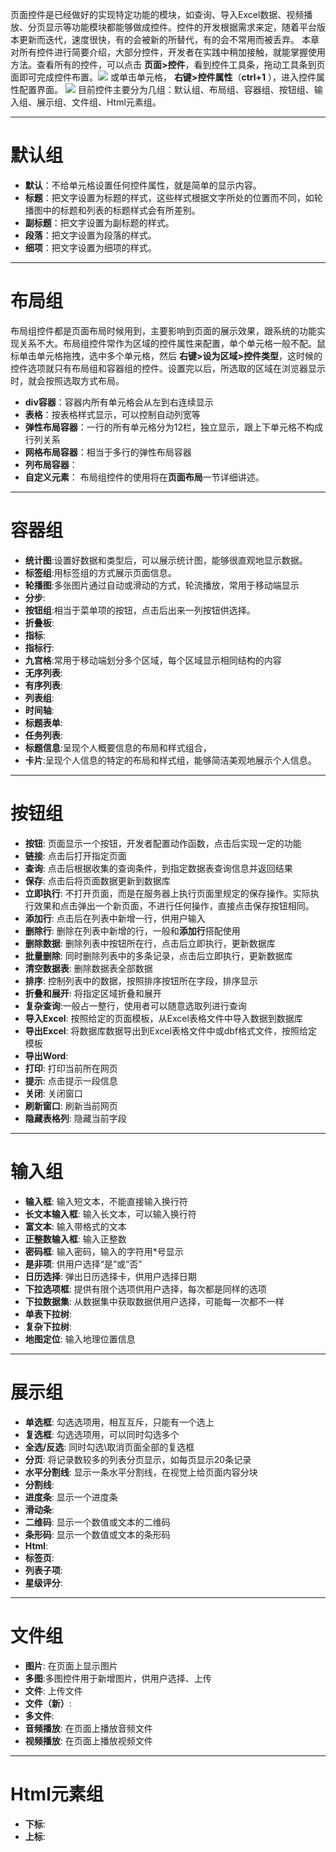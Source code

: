 页面控件是已经做好的实现特定功能的模块，如查询、导入Excel数据、视频播放、分页显示等功能模块都能够做成控件。控件的开发根据需求来定，随着平台版本更新而迭代，速度很快，有的会被新的所替代，有的会不常用而被丢弃。
本章对所有控件进行简要介绍，大部分控件，开发者在实践中稍加接触，就能掌握使用方法。查看所有的控件，可以点击 **页面>控件**，看到控件工具条，拖动工具条到页面即可完成控件布置。![](https://upload-images.jianshu.io/upload_images/12920178-b557d2a27519c2c7.png?imageMogr2/auto-orient/strip%7CimageView2/2/w/1240)
或单击单元格， **右键>控件属性**（**ctrl+1** ），进入控件属性配置界面。 ![](https://upload-images.jianshu.io/upload_images/12920178-364a74abfc8d4eab.png?imageMogr2/auto-orient/strip%7CimageView2/2/w/1240)
目前控件主要分为几组：默认组、布局组、容器组、按钮组、输入组、展示组、文件组、Html元素组。
***
默认组
====
- **默认**：不给单元格设置任何控件属性，就是简单的显示内容。
- **标题**：把文字设置为标题的样式，这些样式根据文字所处的位置而不同，如轮播图中的标题和列表的标题样式会有所差别。
- **副标题**：把文字设置为副标题的样式。
- **段落**：把文字设置为段落的样式。
- **细项**：把文字设置为细项的样式。
***
布局组
===
布局组控件都是页面布局时候用到，主要影响到页面的展示效果，跟系统的功能实现关系不大。布局组控件常作为区域的控件属性来配置，单个单元格一般不配。鼠标单击单元格拖拽，选中多个单元格，然后 **右键>设为区域>控件类型**，这时候的控件选项就只有布局组和容器组的控件。设置完以后，所选取的区域在浏览器显示时，就会按照选取方式布局。
- **div容器**：容器内所有单元格会从左到右连续显示
- **表格**：按表格样式显示，可以控制自动列宽等
- **弹性布局容器**：一行的所有单元格分为12栏，独立显示，跟上下单元格不构成行列关系
- **网格布局容器**：相当于多行的弹性布局容器
- **列布局容器**：
- **自定义元素**：
布局组控件的使用将在**页面布局**一节详细讲述。
***
容器组
===
- **统计图**:设置好数据和类型后，可以展示统计图，能够很直观地显示数据。
- **标签组**:用标签组的方式展示页面信息。
- **轮播图**:多张图片通过自动或滑动的方式，轮流播放，常用于移动端显示
- **分步**:
- **按钮组**:相当于菜单项的按钮，点击后出来一列按钮供选择。
- **折叠板**:
- **指标**:
- **指标行**:
- **九宫格**:常用于移动端划分多个区域，每个区域显示相同结构的内容
- **无序列表**:
- **有序列表**:
- **列表组**:
- **时间轴**:
- **标题表单**:
- **任务列表**:
- **标题信息**:呈现个人概要信息的布局和样式组合，
- **卡片**:呈现个人信息的特定的布局和样式组，能够简洁美观地展示个人信息。

***
按钮组
===
- **按钮**: 页面显示一个按钮，开发者配置动作函数，点击后实现一定的功能
- **链接**: 点击后打开指定页面
- **查询**: 点击后根据收集的查询条件，到指定数据表查询信息并返回结果
- **保存**: 点击后将页面数据更新到数据库
- **立即执行**: 不打开页面，而是在服务器上执行页面里规定的保存操作。实际执行效果和点击弹出一个新页面，不进行任何操作，直接点击保存按钮相同。
- **添加行**: 点击后在列表中新增一行，供用户输入
- **删除行**: 删除在列表中新增的行，一般和**添加行**搭配使用
- **删除数据**: 删除列表中按钮所在行，点击后立即执行，更新数据库
- **批量删除**: 同时删除列表中的多条记录，点击后立即执行，更新数据库
- **清空数据表**: 删除数据表全部数据
- **排序**: 控制列表中的数据，按照排序按钮所在字段，排序显示
- **折叠和展开**: 将指定区域折叠和展开
- **复杂查询**:一般占一整行，使用者可以随意选取列进行查询
- **导入Excel**: 按照给定的页面模板，从Excel表格文件中导入数据到数据库
- **导出Excel**: 将数据库数据导出到Excel表格文件中或dbf格式文件，按照给定模板
- **导出Word**: 
- **打印**: 打印当前所在网页
- **提示**: 点击提示一段信息
- **关闭**: 关闭窗口
- **刷新窗口**: 刷新当前网页
- **隐藏表格列**: 隐藏当前字段


***
输入组
===
- **输入框**: 输入短文本，不能直接输入换行符
- **长文本输入框**: 输入长文本，可以输入换行符
- **富文本**: 输入带格式的文本
- **正整数输入框**: 输入正整数
- **密码框**: 输入密码，输入的字符用*号显示
- **是非项**: 供用户选择“是”或“否”
- **日历选择**: 弹出日历选择卡，供用户选择日期
- **下拉选项框**: 提供有限个选项供用户选择，每次都是同样的选项
- **下拉数据集**: 从数据集中获取数据供用户选择，可能每一次都不一样
- **单表下拉树**: 
- **复杂下拉树**:
- **地图定位**: 输入地理位置信息

***
展示组
===
- **单选框**: 勾选选项用，相互互斥，只能有一个选上
- **复选框**: 勾选选项用，可以同时勾选多个
- **全选/反选**: 同时勾选\取消页面全部的复选框
- **分页**: 将记录数较多的列表分页显示，如每页显示20条记录
- **水平分割线**: 显示一条水平分割线，在视觉上给页面内容分块
- **分割线**:
- **进度条**: 显示一个进度条
- **滑动条**: 
- **二维码**: 显示一个数值或文本的二维码
- **条形码**: 显示一个数值或文本的条形码
- **Html**:
- **标签页**:
- **列表子项**:
- **星级评分**:

***
文件组
===
- **图片**: 在页面上显示图片
- **多图**:多图控件用于新增图片，供用户选择、上传
- **文件**: 上传文件
- **文件（新）**:
- **多文件**: 
- **音频播放**: 在页面上播放音频文件
- **视频播放**: 在页面上播放视频文件

***
Html元素组
===
- **下标**:
- **上标**:
